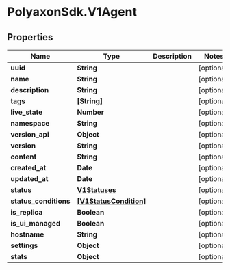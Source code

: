 # PolyaxonSdk.V1Agent

## Properties

Name | Type | Description | Notes
------------ | ------------- | ------------- | -------------
**uuid** | **String** |  | [optional] 
**name** | **String** |  | [optional] 
**description** | **String** |  | [optional] 
**tags** | **[String]** |  | [optional] 
**live_state** | **Number** |  | [optional] 
**namespace** | **String** |  | [optional] 
**version_api** | **Object** |  | [optional] 
**version** | **String** |  | [optional] 
**content** | **String** |  | [optional] 
**created_at** | **Date** |  | [optional] 
**updated_at** | **Date** |  | [optional] 
**status** | [**V1Statuses**](V1Statuses.md) |  | [optional] 
**status_conditions** | [**[V1StatusCondition]**](V1StatusCondition.md) |  | [optional] 
**is_replica** | **Boolean** |  | [optional] 
**is_ui_managed** | **Boolean** |  | [optional] 
**hostname** | **String** |  | [optional] 
**settings** | **Object** |  | [optional] 
**stats** | **Object** |  | [optional] 


